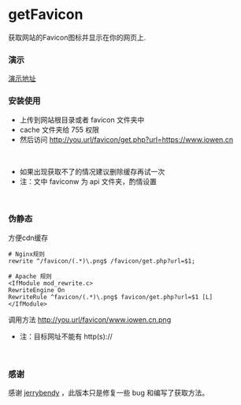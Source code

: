# getFavicon
获取网站的Favicon图标并显示在你的网页上.
<br/>

### 演示
<a href="https://api.iowen.cn/favicon/" target="_blank">演示地址</a>
<br/>

### 安装使用
+ 上传到网站根目录或者 favicon 文件夹中
+ cache 文件夹给 755 权限
+ 然后访问 http://you.url/favicon/get.php?url=https://www.iowen.cn
<br/>

+ 如果出现获取不了的情况建议删除缓存再试一次
+ 注：文中 faviconw 为 api 文件夹，酌情设置
<br/>

### 伪静态
方便cdn缓存
```
# Nginx规则
rewrite ^/favicon/(.*)\.png$ /favicon/get.php?url=$1;

# Apache 规则
<IfModule mod_rewrite.c>
RewriteEngine On
RewriteRule ^favicon/(.*)\.png$ favicon/get.php?url=$1 [L]
</IfModule>
```
调用方法 http://you.url/favicon/www.iowen.cn.png
+ 注：目标网址不能有 http(s)://
<br/>

### 感谢
感谢 <a href="https://github.com/jerrybendy/get_favicon" target="_blank">jerrybendy</a> ，此版本只是修复一些 bug 和编写了获取方法。
<br/>
